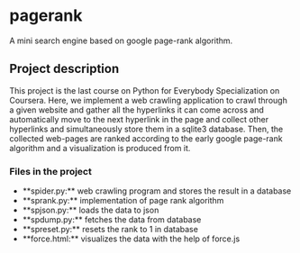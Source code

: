 # pagerank
 A mini search engine based on google page-rank algorithm.
 
## Project description
This project is the last course on Python for Everybody Specialization on Coursera. Here, we implement a web crawling application to crawl through a given website and gather all the hyperlinks it can come across and automatically move to the next hyperlink in the page and collect other hyperlinks and simultaneously store them in a sqlite3 database. Then, the collected web-pages are ranked according to the early google page-rank algorithm and a visualization is produced from it.

### Files in the project
<ul>
 <li>**spider.py:** web crawling program and stores the result in a database </li>
 <li>**sprank.py:** implementation of page rank algorithm</li>
 <li>**spjson.py:** loads the data to json </li>
 <li>**spdump.py:** fetches the data from database</li>
 <li>**spreset.py:** resets the rank to 1 in database</li> 
 <li>**force.html:** visualizes the data with the help of force.js </li>
</ul>
